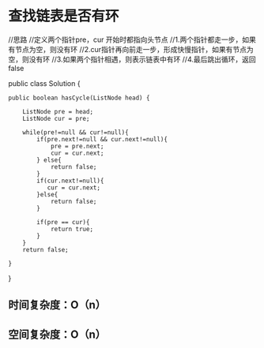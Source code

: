 # 查找链表是否有环

//思路
//定义两个指针pre，cur 开始时都指向头节点
//1.两个指针都走一步，如果有节点为空，则没有环
//2.cur指针再向前走一步，形成快慢指针，如果有节点为空，则没有环
//3.如果两个指针相遇，则表示链表中有环
//4.最后跳出循环，返回false

public class Solution {

    public boolean hasCycle(ListNode head) {

        ListNode pre = head;
        ListNode cur = pre;
        
        while(pre!=null && cur!=null){
            if(pre.next!=null && cur.next!=null){
                pre = pre.next;
                cur = cur.next;
            } else{
                return false;
            }
            if(cur.next!=null){
               cur = cur.next;
            }else{
                return false;
            }

            if(pre == cur){
                return true;
            }
        }
        return false;
        
    }
}

## 时间复杂度：O（n）
## 空间复杂度：O（n）
